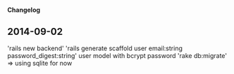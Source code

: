 #### Changelog

## 2014-09-02

'rails new backend'
'rails generate scaffold user email:string password_digest:string'
user model with bcrypt password
'rake db:migrate' => using sqlite for now
